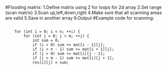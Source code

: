 #Flooding matrix:
  1.Define matrix using 2 for loops for 2d array
  2.Set range (scan matrix)
  3.Scan up,left,down,right
  4.Make sure that all scanning areas are valid
  5.Save in another array
  6.Output
#Example code for scanning:
```
  
    for (int i = 0; i < n; ++i) {
        for (int j = 0; j < m; ++j) {
            int sum = 0;
            if (i > 0) sum += mat[i - 1][j];
            if (i < n - 1) sum += mat[i + 1][j];
            if (j > 0) sum += mat[i][j - 1];
            if (j < m - 1) sum += mat[i][j + 1];
            res[i][j] = sum;
```
